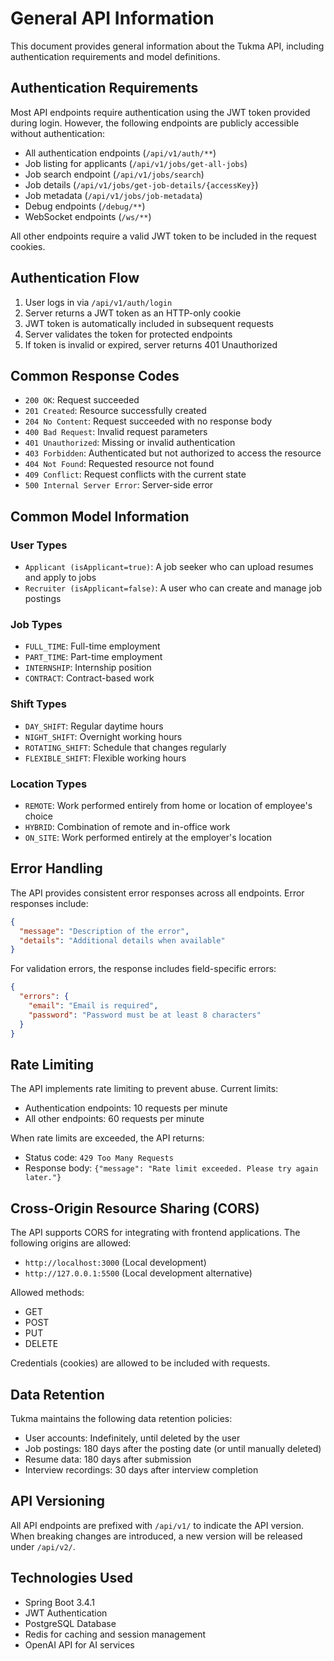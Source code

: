 # General API Information

This document provides general information about the Tukma API, including authentication requirements and model definitions.

## Authentication Requirements

Most API endpoints require authentication using the JWT token provided during login. However, the following endpoints are publicly accessible without authentication:

- All authentication endpoints (`/api/v1/auth/**`)
- Job listing for applicants (`/api/v1/jobs/get-all-jobs`)
- Job search endpoint (`/api/v1/jobs/search`)
- Job details (`/api/v1/jobs/get-job-details/{accessKey}`)
- Job metadata (`/api/v1/jobs/job-metadata`)
- Debug endpoints (`/debug/**`)
- WebSocket endpoints (`/ws/**`)

All other endpoints require a valid JWT token to be included in the request cookies.

## Authentication Flow

1. User logs in via `/api/v1/auth/login`
2. Server returns a JWT token as an HTTP-only cookie
3. JWT token is automatically included in subsequent requests
4. Server validates the token for protected endpoints
5. If token is invalid or expired, server returns 401 Unauthorized

## Common Response Codes

- `200 OK`: Request succeeded
- `201 Created`: Resource successfully created
- `204 No Content`: Request succeeded with no response body
- `400 Bad Request`: Invalid request parameters
- `401 Unauthorized`: Missing or invalid authentication
- `403 Forbidden`: Authenticated but not authorized to access the resource
- `404 Not Found`: Requested resource not found
- `409 Conflict`: Request conflicts with the current state
- `500 Internal Server Error`: Server-side error

## Common Model Information

### User Types
- `Applicant (isApplicant=true)`: A job seeker who can upload resumes and apply to jobs
- `Recruiter (isApplicant=false)`: A user who can create and manage job postings

### Job Types
- `FULL_TIME`: Full-time employment
- `PART_TIME`: Part-time employment
- `INTERNSHIP`: Internship position
- `CONTRACT`: Contract-based work

### Shift Types
- `DAY_SHIFT`: Regular daytime hours
- `NIGHT_SHIFT`: Overnight working hours
- `ROTATING_SHIFT`: Schedule that changes regularly
- `FLEXIBLE_SHIFT`: Flexible working hours

### Location Types
- `REMOTE`: Work performed entirely from home or location of employee's choice
- `HYBRID`: Combination of remote and in-office work
- `ON_SITE`: Work performed entirely at the employer's location

## Error Handling

The API provides consistent error responses across all endpoints. Error responses include:

```json
{
  "message": "Description of the error",
  "details": "Additional details when available"
}
```

For validation errors, the response includes field-specific errors:

```json
{
  "errors": {
    "email": "Email is required",
    "password": "Password must be at least 8 characters"
  }
}
```

## Rate Limiting

The API implements rate limiting to prevent abuse. Current limits:

- Authentication endpoints: 10 requests per minute
- All other endpoints: 60 requests per minute

When rate limits are exceeded, the API returns:
- Status code: `429 Too Many Requests`
- Response body: `{"message": "Rate limit exceeded. Please try again later."}`

## Cross-Origin Resource Sharing (CORS)

The API supports CORS for integrating with frontend applications. The following origins are allowed:

- `http://localhost:3000` (Local development)
- `http://127.0.0.1:5500` (Local development alternative)

Allowed methods:
- GET
- POST
- PUT
- DELETE

Credentials (cookies) are allowed to be included with requests.

## Data Retention

Tukma maintains the following data retention policies:

- User accounts: Indefinitely, until deleted by the user
- Job postings: 180 days after the posting date (or until manually deleted)
- Resume data: 180 days after submission
- Interview recordings: 30 days after interview completion

## API Versioning

All API endpoints are prefixed with `/api/v1/` to indicate the API version. When breaking changes are introduced, a new version will be released under `/api/v2/`.

## Technologies Used

- Spring Boot 3.4.1
- JWT Authentication
- PostgreSQL Database
- Redis for caching and session management
- OpenAI API for AI services

